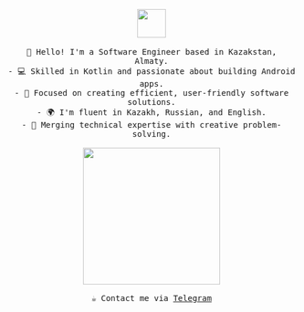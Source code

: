 <p align="center">
  <img src="https://user-images.githubusercontent.com/5713670/87202985-820dcb80-c2b6-11ea-9f56-7ec461c497c3.gif" width="50px">
  <br><br>
  <samp>
    👋 Hello! I'm a Software Engineer based in Kazakstan, Almaty.<br>
    - 💻 Skilled in Kotlin and passionate about building Android apps.<br>
    - 🌟 Focused on creating efficient, user-friendly software solutions.<br>
    - 🌍 I'm fluent in Kazakh, Russian, and English.<br>
    - 🎨 Merging technical expertise with creative problem-solving.<br><br>
    <img src="https://user-images.githubusercontent.com/74038190/213911110-aedbef38-a29f-4b6b-a65c-11608b4f75a5.gif" width="240px" align="center"><br><br>
    ☕️ Contact me via <a href="https://telegram.me/or_abylaikhan">Telegram</a>
  </samp>
</p>
